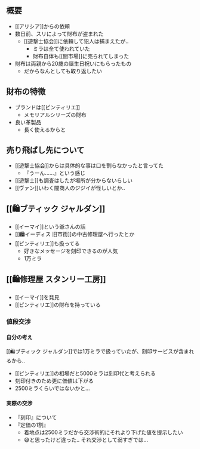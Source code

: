 ## 概要

- [[アリシア]]からの依頼
- 数日前、スリによって財布が盗まれた
	- [[遊撃士協会]]に依頼して犯人は捕まえたが..
		- ミラは全て使われていた
		- 財布自体も[[闇市場]]に売られてしまった
- 財布は両親から20歳の誕生日祝いにもらったもの
	- だからなんとしても取り返したい

## 財布の特徴

- ブランドは[[ピンティリエ]]
	- メモリアルシリーズの財布
- 良い革製品
	- 長く使えるからと

## 売り飛ばし先について

- [[遊撃士協会]]からは具体的な事は口を割らなかったと言ってた
	- 『うーん......』という感じ
- [[遊撃士]]も調査はしたが場所が分からないらしい
- [[ヴァン]]いわく闇商人のジジイが怪しいとか.. 

## [[🛍️ブティック ジャルダン]]

- [[イーマイ]]という爺さんの話
- [[🏙️イーディス 旧市街]]の中古修理屋へ行ったとか
- [[ピンティリエ]]も扱ってる
	- 好きなメッセージを刻印できるのが人気
	- 1万ミラ

## [[🛍️修理屋 スタンリー工房]]

- [[イーマイ]]を発見
- [[ピンティリエ]]の財布を持っている

### 値段交渉

#### 自分の考え

[[🛍️ブティック ジャルダン]]では1万ミラで扱っていたが、刻印サービスが含まれるから..

- [[ピンティリエ]]の相場だと5000ミラは刻印代と考えられる
- 刻印付きのため更に価値は下がる
- 2500ミラくらいではないかと...

#### 実際の交渉

- 『刻印』について
-  『定価の1割』
	-  着地点は2500ミラだから交渉術的にそれより下げた値を提示したい
	- 😅と思ったけど違った.. それ交渉として弱すぎでは...
